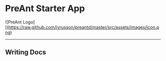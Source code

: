 # PreAnt Starter App

![PreAnt Logo][(https://raw.github.com/ivrusson/preantd/master/src/assets/images/icon.png)

----

##  Writing Docs
